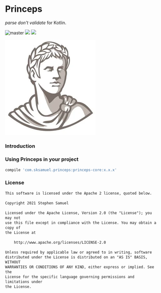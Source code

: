 Princeps
=========================

_parse don't validate_ for Kotlin.

![master](https://github.com/sksamuel/princeps/workflows/master/badge.svg)
[<img src="https://img.shields.io/maven-central/v/com.sksamuel.princeps/princeps-core.svg?label=latest%20release"/>](http://search.maven.org/#search%7Cga%7C1%7Cprinceps)
[<img src="https://img.shields.io/nexus/s/https/oss.sonatype.org/com.sksamuel.princeps/princeps-core.svg?label=latest%20snapshot&style=plastic"/>](https://oss.sonatype.org/content/repositories/snapshots/com/sksamuel/princeps)

![alt text](./logo.png)

### Introduction



### Using Princeps in your project


```groovy
compile 'com.sksamuel.princeps:princeps-core:x.x.x'
```

### License
```
This software is licensed under the Apache 2 license, quoted below.

Copyright 2021 Stephen Samuel

Licensed under the Apache License, Version 2.0 (the "License"); you may not
use this file except in compliance with the License. You may obtain a copy of
the License at

    http://www.apache.org/licenses/LICENSE-2.0

Unless required by applicable law or agreed to in writing, software
distributed under the License is distributed on an "AS IS" BASIS, WITHOUT
WARRANTIES OR CONDITIONS OF ANY KIND, either express or implied. See the
License for the specific language governing permissions and limitations under
the License.
```
